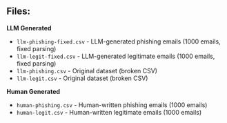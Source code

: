 ## Files:

**LLM Generated**

- `llm-phishing-fixed.csv` - LLM-generated phishing emails (1000 emails, fixed parsing)
- `llm-legit-fixed.csv` - LLM-generated legitimate emails (1000 emails, fixed parsing)
- `llm-phishing.csv` - Original dataset (broken CSV)
- `llm-legit.csv` - Original dataset (broken CSV)

**Human Generated**

- `human-phishing.csv` - Human-written phishing emails (1000 emails)
- `human-legit.csv` - Human-written legitimate emails (1000 emails)
